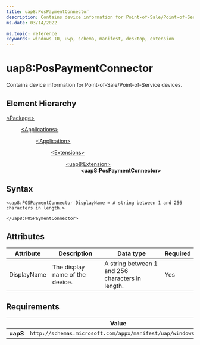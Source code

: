 ```yaml
---
title: uap8:PosPaymentConnector
description: Contains device information for Point-of-Sale/Point-of-Service devices.
ms.date: 03/14/2022

ms.topic: reference
keywords: windows 10, uwp, schema, manifest, desktop, extension 
---
```


# uap8:PosPaymentConnector

Contains device information for Point-of-Sale/Point-of-Service devices.

## Element Hierarchy
<dl>
<dt><a href="element-package.md">&lt;Package&gt;</a></dt>
<dd>
<dl>
<dt><a href="element-applications.md">&lt;Applications&gt;</a></dt>
<dd>
<dl>
<dt><a href="element-application.md">&lt;Application&gt;</a></dt>
<dd>
<dl>
<dt><a href="element-1-extensions.md">&lt;Extensions&gt;</a></dt>
<dd>
<dl>
<dt><a href="element-uap8-extension.md">&lt;uap8:Extension&gt;</a></dt>
<dd><b>&lt;uap8:PosPaymentConnector&gt;</b></dd>
</dl>
</dd>
</dl>
</dd>
</dl>
</dd>
</dl>
</dd>
</dl>

## Syntax
```syntax
<uap8:POSPaymentConnector DisplayName = A string between 1 and 256 characters in length.>

</uap8:POSPaymentConnector>
```

## Attributes
| Attribute | Description | Data type | Required |
|-----------|-------------|-----------|----------|
| DisplayName | The display name of the device. | A string between 1 and 256 characters in length. | Yes |

## Requirements
|   | Value |
|--|--|
| **uap8** | `http://schemas.microsoft.com/appx/manifest/uap/windows10/8` |